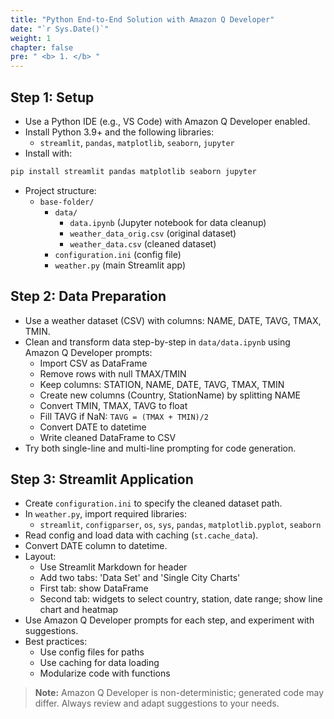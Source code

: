 ```yaml
---
title: "Python End-to-End Solution with Amazon Q Developer"
date: "`r Sys.Date()`"
weight: 1
chapter: false
pre: " <b> 1. </b> "
---
```


## Step 1: Setup

- Use a Python IDE (e.g., VS Code) with Amazon Q Developer enabled.
- Install Python 3.9+ and the following libraries:
  - `streamlit`, `pandas`, `matplotlib`, `seaborn`, `jupyter`
- Install with:

```sh
pip install streamlit pandas matplotlib seaborn jupyter
```

- Project structure:
  - `base-folder/`
    - `data/`
      - `data.ipynb` (Jupyter notebook for data cleanup)
      - `weather_data_orig.csv` (original dataset)
      - `weather_data.csv` (cleaned dataset)
    - `configuration.ini` (config file)
    - `weather.py` (main Streamlit app)

## Step 2: Data Preparation

- Use a weather dataset (CSV) with columns: NAME, DATE, TAVG, TMAX, TMIN.
- Clean and transform data step-by-step in `data/data.ipynb` using Amazon Q Developer prompts:
  - Import CSV as DataFrame
  - Remove rows with null TMAX/TMIN
  - Keep columns: STATION, NAME, DATE, TAVG, TMAX, TMIN
  - Create new columns (Country, StationName) by splitting NAME
  - Convert TMIN, TMAX, TAVG to float
  - Fill TAVG if NaN: `TAVG = (TMAX + TMIN)/2`
  - Convert DATE to datetime
  - Write cleaned DataFrame to CSV
- Try both single-line and multi-line prompting for code generation.

## Step 3: Streamlit Application

- Create `configuration.ini` to specify the cleaned dataset path.
- In `weather.py`, import required libraries:
  - `streamlit`, `configparser`, `os`, `sys`, `pandas`, `matplotlib.pyplot`, `seaborn`
- Read config and load data with caching (`st.cache_data`).
- Convert DATE column to datetime.
- Layout:
  - Use Streamlit Markdown for header
  - Add two tabs: 'Data Set' and 'Single City Charts'
  - First tab: show DataFrame
  - Second tab: widgets to select country, station, date range; show line chart and heatmap
- Use Amazon Q Developer prompts for each step, and experiment with suggestions.
- Best practices:
  - Use config files for paths
  - Use caching for data loading
  - Modularize code with functions

> **Note:** Amazon Q Developer is non-deterministic; generated code may differ. Always review and adapt suggestions to your needs.